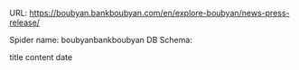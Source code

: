 URL: https://boubyan.bankboubyan.com/en/explore-boubyan/news-press-release/

Spider name: boubyanbankboubyan
DB Schema:

title
content
date